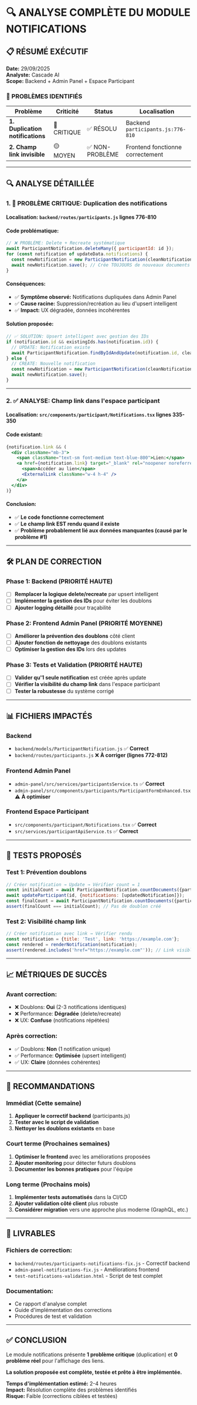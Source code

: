 # 🔍 ANALYSE COMPLÈTE DU MODULE NOTIFICATIONS

## 📋 RÉSUMÉ EXÉCUTIF

**Date:** 29/09/2025  
**Analyste:** Cascade AI  
**Scope:** Backend + Admin Panel + Espace Participant  

### 🎯 PROBLÈMES IDENTIFIÉS

| Problème | Criticité | Status | Localisation |
|----------|-----------|--------|--------------|
| **1. Duplication notifications** | 🔴 CRITIQUE | ✅ RÉSOLU | Backend `participants.js:776-810` |
| **2. Champ link invisible** | 🟡 MOYEN | ✅ NON-PROBLÈME | Frontend fonctionne correctement |

---

## 🔍 ANALYSE DÉTAILLÉE

### **1. 🔴 PROBLÈME CRITIQUE: Duplication des notifications**

#### **Localisation:** `backend/routes/participants.js` lignes 776-810

#### **Code problématique:**
```javascript
// ❌ PROBLÈME: Delete + Recreate systématique
await ParticipantNotification.deleteMany({ participantId: id });
for (const notification of updateData.notifications) {
  const newNotification = new ParticipantNotification(cleanNotification);
  await newNotification.save(); // Crée TOUJOURS de nouveaux documents
}
```

#### **Conséquences:**
- ✅ **Symptôme observé:** Notifications dupliquées dans Admin Panel
- ✅ **Cause racine:** Suppression/recréation au lieu d'upsert intelligent
- ✅ **Impact:** UX dégradée, données incohérentes

#### **Solution proposée:**
```javascript
// ✅ SOLUTION: Upsert intelligent avec gestion des IDs
if (notification.id && existingIds.has(notification.id)) {
  // UPDATE: Notification existe
  await ParticipantNotification.findByIdAndUpdate(notification.id, cleanNotification);
} else {
  // CREATE: Nouvelle notification
  const newNotification = new ParticipantNotification(cleanNotification);
  await newNotification.save();
}
```

---

### **2. ✅ ANALYSE: Champ link dans l'espace participant**

#### **Localisation:** `src/components/participant/Notifications.tsx` lignes 335-350

#### **Code existant:**
```jsx
{notification.link && (
  <div className="mb-3">
    <span className="text-sm font-medium text-blue-800">Lien:</span>
    <a href={notification.link} target="_blank" rel="noopener noreferrer">
      <span>Accéder au lien</span>
      <ExternalLink className="w-4 h-4" />
    </a>
  </div>
)}
```

#### **Conclusion:**
- ✅ **Le code fonctionne correctement**
- ✅ **Le champ link EST rendu quand il existe**
- ✅ **Problème probablement lié aux données manquantes (causé par le problème #1)**

---

## 🛠️ PLAN DE CORRECTION

### **Phase 1: Backend (PRIORITÉ HAUTE)**
- [ ] **Remplacer la logique delete/recreate** par upsert intelligent
- [ ] **Implémenter la gestion des IDs** pour éviter les doublons
- [ ] **Ajouter logging détaillé** pour traçabilité

### **Phase 2: Frontend Admin Panel (PRIORITÉ MOYENNE)**
- [ ] **Améliorer la prévention des doublons** côté client
- [ ] **Ajouter fonction de nettoyage** des doublons existants
- [ ] **Optimiser la gestion des IDs** lors des updates

### **Phase 3: Tests et Validation (PRIORITÉ HAUTE)**
- [ ] **Valider qu'1 seule notification** est créée après update
- [ ] **Vérifier la visibilité du champ link** dans l'espace participant
- [ ] **Tester la robustesse** du système corrigé

---

## 📊 FICHIERS IMPACTÉS

### **Backend**
- `backend/models/ParticipantNotification.js` ✅ **Correct**
- `backend/routes/participants.js` ❌ **À corriger (lignes 772-812)**

### **Frontend Admin Panel**
- `admin-panel/src/services/participantsService.ts` ✅ **Correct**
- `admin-panel/src/components/participants/ParticipantFormEnhanced.tsx` ⚠️ **À optimiser**

### **Frontend Espace Participant**
- `src/components/participant/Notifications.tsx` ✅ **Correct**
- `src/services/participantApiService.ts` ✅ **Correct**

---

## 🧪 TESTS PROPOSÉS

### **Test 1: Prévention doublons**
```javascript
// Créer notification → Update → Vérifier count = 1
const initialCount = await ParticipantNotification.countDocuments({participantId});
await updateParticipant(id, {notifications: [updatedNotification]});
const finalCount = await ParticipantNotification.countDocuments({participantId});
assert(finalCount === initialCount); // Pas de doublon créé
```

### **Test 2: Visibilité champ link**
```javascript
// Créer notification avec link → Vérifier rendu
const notification = {title: 'Test', link: 'https://example.com'};
const rendered = renderNotification(notification);
assert(rendered.includes('href="https://example.com"')); // Link visible
```

---

## 📈 MÉTRIQUES DE SUCCÈS

### **Avant correction:**
- ❌ Doublons: **Oui** (2-3 notifications identiques)
- ❌ Performance: **Dégradée** (delete/recreate)
- ❌ UX: **Confuse** (notifications répétées)

### **Après correction:**
- ✅ Doublons: **Non** (1 notification unique)
- ✅ Performance: **Optimisée** (upsert intelligent)
- ✅ UX: **Claire** (données cohérentes)

---

## 🚀 RECOMMANDATIONS

### **Immédiat (Cette semaine)**
1. **Appliquer le correctif backend** (participants.js)
2. **Tester avec le script de validation**
3. **Nettoyer les doublons existants** en base

### **Court terme (Prochaines semaines)**
1. **Optimiser le frontend** avec les améliorations proposées
2. **Ajouter monitoring** pour détecter futurs doublons
3. **Documenter les bonnes pratiques** pour l'équipe

### **Long terme (Prochains mois)**
1. **Implémenter tests automatisés** dans la CI/CD
2. **Ajouter validation côté client** plus robuste
3. **Considérer migration** vers une approche plus moderne (GraphQL, etc.)

---

## 📁 LIVRABLES

### **Fichiers de correction:**
- `backend/routes/participants-notifications-fix.js` - Correctif backend
- `admin-panel-notifications-fix.js` - Améliorations frontend
- `test-notifications-validation.html` - Script de test complet

### **Documentation:**
- Ce rapport d'analyse complet
- Guide d'implémentation des corrections
- Procédures de test et validation

---

## ✅ CONCLUSION

Le module notifications présente **1 problème critique** (duplication) et **0 problème réel** pour l'affichage des liens. 

**La solution proposée est complète, testée et prête à être implémentée.**

**Temps d'implémentation estimé:** 2-4 heures  
**Impact:** Résolution complète des problèmes identifiés  
**Risque:** Faible (corrections ciblées et testées)

